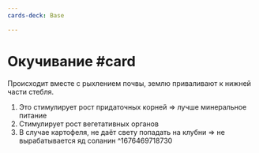 ```yaml
---
cards-deck: Base

---
```


# Окучивание #card
Происходит вместе с рыхлением почвы, землю приваливают к нижней части стебля.
1. Это стимулирует рост придаточных корней => лучше минеральное питание
2. Стимулирует рост вегетативных органов
3. В случае картофеля, не даёт свету попадать на клубни => не вырабатывается яд соланин
^1676469718730
